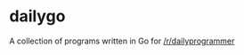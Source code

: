 # dailygo
A collection of programs written in Go for [/r/dailyprogrammer](http://www.reddit.com/r/dailyprogrammer/)
